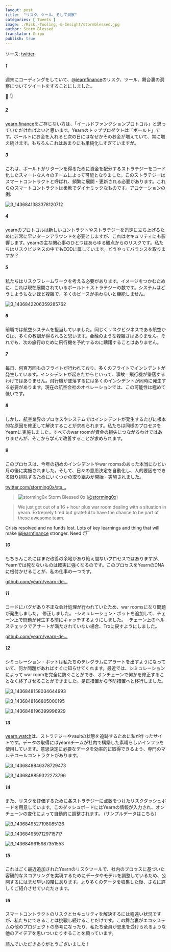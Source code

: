 ```yaml
---
layout: post
title:  "リスク、ツール、そして洞察"
categories: [ Tweets ]
image: ./Risk,-Tooling,-&-Insight/stormblessed.jpg
author: Storm Blessed
translator: Cripu
publish: true
---
```


ソース: [twitter](https://twitter.com/storming0x/status/1436851219864059906)

##### 1
週末にコーディングをしていて、[@iearnfinance](https://twitter.com/iearnfinance)のリスク、ツール、舞台裏の洞察についてツイートをすることにしました。

🧵 👇

##### 2
[yearn.finance](http://yearn.finance)をご存じない方は、「イールドファンクションプロトコル」と思っていただければよいと思います。Yearnのトッププロダクトは「ボールト」です。ボールトにお金を入れると次の日にはなぜかそのお金が増えていて、常に増え続けます。もちろんこれはあまりにも単純化しすぎていますが。

##### 3
これは、ボールトがリターンを得るために資金を配分するストラテジーをコード化したスマートな人々のチームによって可能となりました。このストラテジーはスマートコントラクトと呼ばれ、頻繁に展開・更新される必要があります。これらのスマートコントラクトは柔軟でダイナミックなものです。アロケーションの例:

![3_1436841383378120712](3_1436841383378120712.jpg)

##### 4
yearnのプロトコルは新しいコントラクトやストラテジーを迅速に立ち上げるために非常に早いターンアラウンドを必要としますが、これはセキュリティにも影響します。yearnの主な関心事のひとつはあらゆる観点からのリスクです。私たちはリスクビジネスの中でもEODに属しています。どうやってバランスを取りますか？

##### 5
私たちはリスクフレームワークを考える必要があります。イメージをつかむために、これは現在展開されているボールト＋ストラテジーの数です。システムはどうしようもないほど複雑で、多くのピースが揃わないと機能しません。

![3_1436842206359285762](3_1436842206359285762.jpg)

##### 6
前職では航空システムを担当していました。同じくリスクビジネスである航空からは、多くの教訓が得られると思います。金融のような複雑さはありません。それでも、次の旅行のために飛行機を予約するのに躊躇することはありません。

##### 7
毎日、何百万回ものフライトが行われており、多くのフライトでインシデントが発生しています。インシデントが起きたからといって、事故＝飛行機が墜落するわけではありません。飛行機が墜落するには多くのインシデントが同時に発生する必要があります。現在の航空会社のオペレーションでは、この可能性は極めて低いです。

##### 8
しかし、航空業界のプロセスやシステムではインシデントが発生するたびに根本的な原因を修正して解決することが求められます。私たちは同様のプロセスをYearnに実施しました。すべてのwar roomが資金の損失につながるわけではありませんが、そこから学んで改善することが求められます。

##### 9
このプロセスは、今年の初めのインシデントやwar roomsのあった本当にひどい月の後に実施されました。そして、日々の意思決定を自動化し、人的要因をできる限り排除するためにいくつかの取り組みが開始・実施されました。

[twitter.com/storming0x/sta…](https://twitter.com/storming0x/status/1395452522840608768?s=20)

> ![storming0x](storming0x-881012267675820034.jpg)
> Storm Blessed 0x ([@storming0x](https://twitter.com/storming0x))

> We just got out of a 16 + hour plus war room dealing with a situation in yearn. Extremely tired but grateful to have the chance to be part of these awesome team.

Crisis resolved and no funds lost. Lots of key learnings and thing that will make [@iearnfinance](https://twitter.com/iearnfinance) stronger. Need 😴

##### 10
もちろんこれにはまだ改善の余地があり絶え間ないプロセスではありますが、Yearnでは死なないものは確実に強くなるのです。このプロセスをYearnのDNAに根付かせることが、私の仕事の一つです。

[github.com/yearn/yearn-de…](https://github.com/yearn/yearn-devdocs/blob/master/docs/developers/v2/EMERGENCY.md)

##### 11
コードにバグがあり不正な会計処理が行われていたため、war roomsになり問題が発生しました。
修正しました。
-シミュレーション・ボットを追加して、チェーン上で問題が発生する前にキャッチするようにしました。
-チェーン上のヘルスチェックでアサートが満たされていない場合、Trxに戻すようにしました。

[github.com/yearn/yearn-de…](https://github.com/yearn/yearn-devdocs/blob/master/docs/developers/v2/DEPLOYMENT.md#health-checks)

##### 12
シミュレーション・ボットは私たちのテレグラムにアラートを出すようになっていて、何か問題があればすぐに知らせてくれます。最近では、シミュレーションによって war roomを完全に防ぐことができ、オンチェーンで何かを修正することなく終了させることができました。是正措置から予防措置へと移行しました。

![3_1436848158034644993](3_1436848158034644993.jpg)

![3_1436848166805000195](3_1436848166805000195.jpg)

![3_1436848196399996929](3_1436848196399996929.jpg)

##### 13
[yearn.watch](http://yearn.watch)は、ストラテジーやvaultの状態を追跡するために私が作ったサイトです。データの取得にはyearnチームが社内で構築した素晴らしいインフラを使用しています。意思決定に必要なデータを効率的に取得できるよう、専門のマルチコールコントラクトがあります。

![3_1436848846378729473](3_1436848846378729473.jpg)

![3_1436848859322273796](3_1436848859322273796.jpg)

##### 14
また、リスクを評価するために各ストラテジーに点数をつけたリスクダッシュボードを用意しています。このダッシュボードにはYearnの情報が入力され、オンチェーンの変化によって自動的に調整されます。
(サンプルデータはこちら）

![3_1436849527198085126](3_1436849527198085126.jpg)

![3_1436849597129715717](3_1436849597129715717.jpg)

![3_1436849615987351553](3_1436849615987351553.jpg)

##### 15
これはごく最近追加されたYearnのリスクツールで、社内のプロセスに基づいた客観的なスコアリングを実現するためにデータやモデルを調整しているため、公開するにはまだ早い段階にあります。より多くのデータを収集した後、さらに詳しくご紹介させていただきます。

##### 16
スマートコントラクトのリスクとセキュリティを解決するには程遠い状況ですが、私たちにできることは挑戦し続けることだけです。この舞台裏がエコシステムの他のプロジェクトの参考になったり、私たち全員が恩恵を受けられるような他のアイデアを思いついたりすることを願っています。

読んでいただきありがとうございました！
